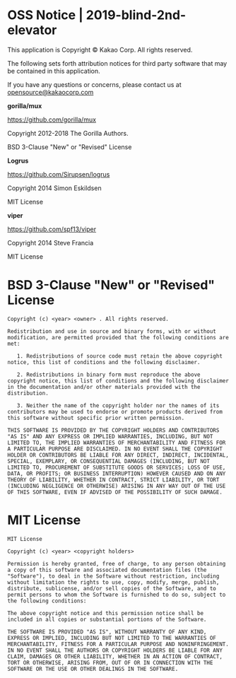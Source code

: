 # OSS Notice | 2019-blind-2nd-elevator #

This application is Copyright © Kakao Corp. All rights reserved.

The following sets forth attribution notices for third party software that may be contained in this application.

If you have any questions or concerns, please contact us at [opensource@kakaocorp.com][opensource_kakaocorp.com]

 **gorilla/mux**

https://github.com/gorilla/mux

Copyright 2012-2018 The Gorilla Authors.


BSD 3-Clause "New" or "Revised" License


 **Logrus**

https://github.com/Sirupsen/logrus

Copyright 2014 Simon Eskildsen


MIT License


 **viper**

https://github.com/spf13/viper

Copyright 2014 Steve Francia


MIT License


# BSD 3-Clause "New" or "Revised" License #

``````````
Copyright (c) <year> <owner> . All rights reserved.

Redistribution and use in source and binary forms, with or without modification, are permitted provided that the following conditions are met:

   1. Redistributions of source code must retain the above copyright notice, this list of conditions and the following disclaimer.

   2. Redistributions in binary form must reproduce the above copyright notice, this list of conditions and the following disclaimer in the documentation and/or other materials provided with the distribution.

   3. Neither the name of the copyright holder nor the names of its contributors may be used to endorse or promote products derived from this software without specific prior written permission.

THIS SOFTWARE IS PROVIDED BY THE COPYRIGHT HOLDERS AND CONTRIBUTORS "AS IS" AND ANY EXPRESS OR IMPLIED WARRANTIES, INCLUDING, BUT NOT LIMITED TO, THE IMPLIED WARRANTIES OF MERCHANTABILITY AND FITNESS FOR A PARTICULAR PURPOSE ARE DISCLAIMED. IN NO EVENT SHALL THE COPYRIGHT HOLDER OR CONTRIBUTORS BE LIABLE FOR ANY DIRECT, INDIRECT, INCIDENTAL, SPECIAL, EXEMPLARY, OR CONSEQUENTIAL DAMAGES (INCLUDING, BUT NOT LIMITED TO, PROCUREMENT OF SUBSTITUTE GOODS OR SERVICES; LOSS OF USE, DATA, OR PROFITS; OR BUSINESS INTERRUPTION) HOWEVER CAUSED AND ON ANY THEORY OF LIABILITY, WHETHER IN CONTRACT, STRICT LIABILITY, OR TORT (INCLUDING NEGLIGENCE OR OTHERWISE) ARISING IN ANY WAY OUT OF THE USE OF THIS SOFTWARE, EVEN IF ADVISED OF THE POSSIBILITY OF SUCH DAMAGE.
``````````

# MIT License #

``````````
MIT License

Copyright (c) <year> <copyright holders>

Permission is hereby granted, free of charge, to any person obtaining a copy of this software and associated documentation files (the "Software"), to deal in the Software without restriction, including without limitation the rights to use, copy, modify, merge, publish, distribute, sublicense, and/or sell copies of the Software, and to permit persons to whom the Software is furnished to do so, subject to the following conditions:

The above copyright notice and this permission notice shall be included in all copies or substantial portions of the Software.

THE SOFTWARE IS PROVIDED "AS IS", WITHOUT WARRANTY OF ANY KIND, EXPRESS OR IMPLIED, INCLUDING BUT NOT LIMITED TO THE WARRANTIES OF MERCHANTABILITY, FITNESS FOR A PARTICULAR PURPOSE AND NONINFRINGEMENT. IN NO EVENT SHALL THE AUTHORS OR COPYRIGHT HOLDERS BE LIABLE FOR ANY CLAIM, DAMAGES OR OTHER LIABILITY, WHETHER IN AN ACTION OF CONTRACT, TORT OR OTHERWISE, ARISING FROM, OUT OF OR IN CONNECTION WITH THE SOFTWARE OR THE USE OR OTHER DEALINGS IN THE SOFTWARE.
``````````


[opensource_kakaocorp.com]: mailto:opensource@kakaocorp.com
<!-- Hermes : Legal Notice successful Generated -->
